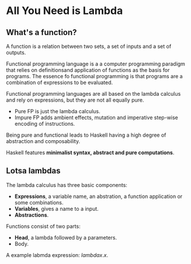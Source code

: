 # All You Need is Lambda

## What's a function?

A function is a relation between two sets, a set of inputs and a set of outputs.

Functional programming language is a a computer programming paradigm that relies on definitionsand application of functions as the basis for programs. The essence fo functional programming is that programs are a combination of expressions to be evaluated.

Functional programming languages are all based on the lambda calculus and rely on expressions, but they are not all equally pure. 
* Pure FP is just the lambda calculus.
* Impure FP adds ambient effects, mutation and imperative step-wise encoding of instructions.

Being pure and functional leads to Haskell having a high degree of abstraction and composability. 

Haskell features **minimalist syntax, abstract and pure computations**.

## Lotsa lambdas

The lambda calculus has three basic components:
* **Expressions**, a variable name, an abstration, a function application or some combinations. 
* **Variables**, gives a name to a input.
* **Abstractions**.

Functions consist of two parts:
* **Head**, a lambda followed by a parameters.
* Body.

A example labmda expression: $lambda x . x$. 